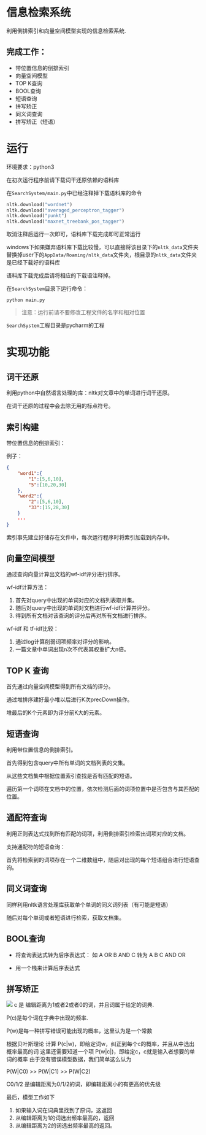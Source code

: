 # 信息检索系统

利用倒排索引和向量空间模型实现的信息检索系统.

## 完成工作：
- 带位置信息的倒排索引
- 向量空间模型
- TOP K查询
- BOOL查询
- 短语查询
- 拼写矫正
- 同义词查询
- 拼写矫正（短语）

# 运行
环境要求：python3 

在初次运行程序前请下载词干还原依赖的语料库

在`SearchSystem/main.py`中已经注释掉下载语料库的命令
```python
nltk.download("wordnet")
nltk.download("averaged_perceptron_tagger")
nltk.download("punkt")
nltk.download("maxnet_treebank_pos_tagger")
```
取消注释后运行一次即可，语料库下载完成即可正常运行

windows下如果嫌弃语料库下载比较慢，可以直接将该目录下的`nltk_data`文件夹替换掉user下的`AppData/Roaming/nltk_data`文件夹，根目录的`nltk_data`文件夹是已经下载好的语料库

语料库下载完成后请将相应的下载语注释掉。

在`SearchSystem`目录下运行命令：
```batch
python main.py
```
> 注意：运行前请不要修改工程文件的名字和相对位置

`SearchSystem`工程目录是pycharm的工程

# 实现功能
## 词干还原
利用python中自然语言处理的库：nltk对文章中的单词进行词干还原。

在词干还原的过程中会去除无用的标点符号。

## 索引构建
带位置信息的倒排索引：

例子：
```json
{
    "word1":{
        "1":[5,6,10],
        "5":[10,20,30]
    },
    "word2":{
        "2":[5,6,10],
        "33":[15,28,30]
    }
    ···
}
```
索引事先建立好储存在文件中，每次运行程序时将索引加载到内存中。

## 向量空间模型
通过查询向量计算出文档的wf-idf评分进行排序。

wf-idf计算方法：
1. 首先对query中出现的单词对应的文档列表取并集。
2. 随后对query中出现的单词对文档进行wf-idf计算并评分。
3. 得到所有文档对该查询的评分后再对所有文档进行排序。

wf-idf 和 tf-idf比较：
1. 通过log计算削弱词项频率对评分的影响。
2. 一篇文章中单词出现n次不代表其权重扩大n倍。

## TOP K 查询
首先通过向量空间模型得到所有文档的评分。

通过堆排序建好最小堆以后进行K次precDown操作。

堆最后的K个元素即为评分前K大的元素。

## 短语查询
利用带位置信息的倒排索引。

首先得到包含query中所有单词的文档列表的交集。

从这些文档集中根据位置索引查找是否有匹配的短语。

遍历第一个词项在文档中的位置，依次检测后面的词项位置中是否包含与其匹配的位置。

## 通配符查询
利用正则表达式找到所有匹配的词项，利用倒排索引检索出词项对应的文档。

支持通配符的短语查询：

首先将检索到的词项存在一个二维数组中，随后对出现的每个短语组合进行短语查询。

## 同义词查询
同样利用nltk语言处理库获取单个单词的同义词列表（有可能是短语）

随后对每个单词或者短语进行检索，获取文档集。

## BOOL查询

- 将查询表达式转为后序表达式：
如 A OR B AND C 转为
     A B C AND OR 

- 用一个栈来计算后序表达式

## 拼写矫正
![](https://raw.githubusercontent.com/TaiyouDong/SearchingSystem/master/img/img1.png)
c 是 编辑距离为1或者2或者0的词，并且词属于给定的词典.

P(c)是每个词在字典中出现的频率.

P(w)是每一种拼写错误可能出现的概率，这里认为是一个常数

根据贝叶斯理论
计算 P(c|w)，即给定词w，纠正到每个c的概率，并且从中选出概率最高的词
这里还需要知道一个项 P(w|c|)，即给定c，c就是输入者想要的单词的概率
由于没有错误模型数据，我们简单这么认为

P(W|C0) >> P(W|C1) >> P(W|C2)

C0/1/2 是编辑距离为0/1/2的词，即编辑距离小的有更高的优先级

最后，模型工作如下
1. 如果输入词在词典里找到了原词，这返回
2. 从编辑距离为1的词选出频率最高的，返回
3. 从编辑距离为2的词选出频率最高的返回。















 
